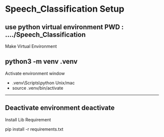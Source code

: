 # Speech_Classification Setup
use python virtual environment
PWD : ..../Speech_Classification
----------------------------------------
Make Virtual Environment

python3 -m venv .venv
----------------------------------------
Activate environment
window
  - .venv\Scripts\python
Unix/mac
  - source .venv/bin/activate
----------------------------------------
Deactivate environment
deactivate
----------------------------------------
Install Lib Requirement

pip install -r requirements.txt
